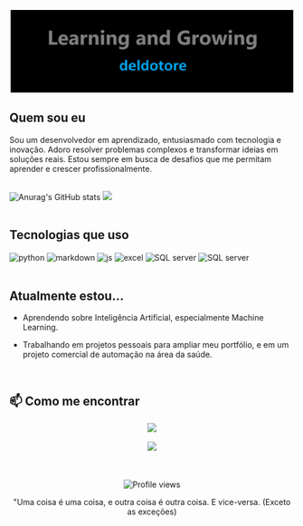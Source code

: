 <p align="center">
  <img src="assets/Banner.png" alt="Meu banner" width="500">
</p>

## Quem sou eu

Sou um desenvolvedor em aprendizado, entusiasmado com tecnologia e inovação. Adoro resolver problemas complexos e transformar ideias em soluções reais. Estou sempre em busca de desafios que me permitam aprender e crescer profissionalmente.
<br><br>

![Anurag's GitHub stats](https://github-readme-stats.vercel.app/api?username=deldotore-r&show_icons=true&theme=outrun) 
<img height="195em" src="https://github-readme-stats.vercel.app/api/top-langs/?username=deldotore-r&layout=compact&langs_count=7&theme=tokyonight"/>
<br><br>




## Tecnologias que uso

<div>
  <img align="center" alt="python" src="https://img.shields.io/badge/Python-3776AB?style=for-the-badge&logo=python&logoColor=white" />
  <img align="center" alt="markdown" src="https://img.shields.io/badge/Markdown-000000?style=for-the-badge&logo=markdown&logoColor=white" />
  <img align="center" alt="js" src="https://img.shields.io/badge/JavaScript-F7DF1E?style=for-the-badge&logo=javascript&logoColor=black" />
  <img align="center" alt="excel" src="https://img.shields.io/badge/Microsoft_Excel-217346?style=for-the-badge&logo=microsoft-excel&logoColor=whitee" />
  <img align="center" alt="SQL server" src="https://img.shields.io/badge/Microsoft_SQL_Server-CC2927?style=for-the-badge&logo=microsoft-sql-server&logoColor=white" />
  <img align="center" alt="SQL server" src="https://img.shields.io/badge/Supabase-181818?style=for-the-badge&logo=supabase&logoColor=white" />
  
  
</div><br/>


## Atualmente estou...

- Aprendendo sobre Inteligência Artificial, especialmente Machine Learning.
  
- Trabalhando em projetos pessoais para ampliar meu portfólio, e em um projeto comercial de automação na área da saúde.
  </div>



<!-- ## 🔍 Projetos em Destaque 

<div align="center">
  <a href="https://github.com/SEU_USERNAME/projeto1">
    <img align="center" src="https://github-readme-stats.vercel.app/api/pin/?username=SEU_USERNAME&repo=projeto1&theme=tokyonight" />
  </a>
  <a href="https://github.com/SEU_USERNAME/projeto2">
    <img align="center" src="https://github-readme-stats.vercel.app/api/pin/?username=SEU_USERNAME&repo=projeto2&theme=tokyonight" />
  </a>
</div> -->
<br>

## 📫 Como me encontrar

<div align="center">
  
  <a href="https://linkedin.com/in/reinaldo-del-dotore" target="_blank"><img src="https://img.shields.io/badge/-LinkedIn-%230077B5?style=for-the-badge&logo=linkedin&logoColor=white" target="_blank"></a>

  <a href="mailto:deldotore@gmail.com"><img src="https://img.shields.io/badge/-Email-%23333?style=for-the-badge&logo=gmail&logoColor=white" target="_blank"></a>
  <!--<a href="https://twitter.com/seu-twitter" target="_blank"><img src="https://img.shields.io/badge/-Twitter-%231DA1F2?style=for-the-badge&logo=twitter&logoColor=white" target="_blank"></a>
  <a href="https://seu-portfolio.com" target="_blank"><img src="https://img.shields.io/badge/-Portfolio-%23E4405F?style=for-the-badge&logo=figma&logoColor=white" target="_blank"></a> -->
</div>

<!-- ## ⚡ Curiosidades

- 🎮 Gosto de jogar [insira seus jogos favoritos]
- 📚 Livro favorito: [insira seu livro favorito]
- 🎯 Meta para este ano: Contribuir mais em projetos open source
- 🎵 Ouço [seu estilo musical] enquanto codifico

---
-->
<br>
<br>
<div align="center">
  <img src="https://komarev.com/ghpvc/?username=deldotore-r&color=brightgreen" alt="Profile views" />
<br>
  <p>"Uma coisa é uma coisa, e outra coisa é outra coisa. E vice-versa. (Exceto as exceções)</p>
</div>

